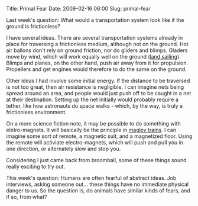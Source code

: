 Title: Primal Fear
Date: 2009-02-16 06:00
Slug: primal-fear

Last week's question: What would a transportation system look like if
the ground is frictionless?

I have several ideas. There are several transportation systems already
in place for traversing a frictionless medium, although not on the
ground. Hot air ballons don't rely on ground friction, nor do gliders
and blimps. Gladers move by wind, which will work equally well on the
ground ([land sailing](http://en.wikipedia.org/wiki/Land_sailing)).
Blimps and planes, on the other hand, push air away from it for
propulsion. Propellers and get engines would therefore to do the same on
the ground.

Other ideas I had involve some initial energy. If the distance to be
traversed is not too great, then air resistance is negligible. I can
imagine nets being spread around an area, and people would just push off
to be caught in a net at their destination. Setting up the net initially
would probably require a tether, like how astronauts do space walks -
which, by the way, is truly a frictionless environment.

On a more science fiction note, it may be possible to do something with
eletro-magnets. It will basically be the principle in [maglev
trains](http://en.wikipedia.org/wiki/Maglev_%28transport%29#Electrodynamic_suspension).
I can imagine some sort of remote, a magnetic suit, and a magnetized
floor. Using the remote will activiate electro-magnets, which will push
and pull you in one direction, or alternately slow and stop you.

Considering I just came back from broomball, some of these things sound
really exciting to try out.

This week's question: Humans are often fearful of abstract ideas. Job
interviews, asking someone out... these things have no immediate
physical danger to us. So the question is, do animals have similar kinds
of fears, and if so, from what?

